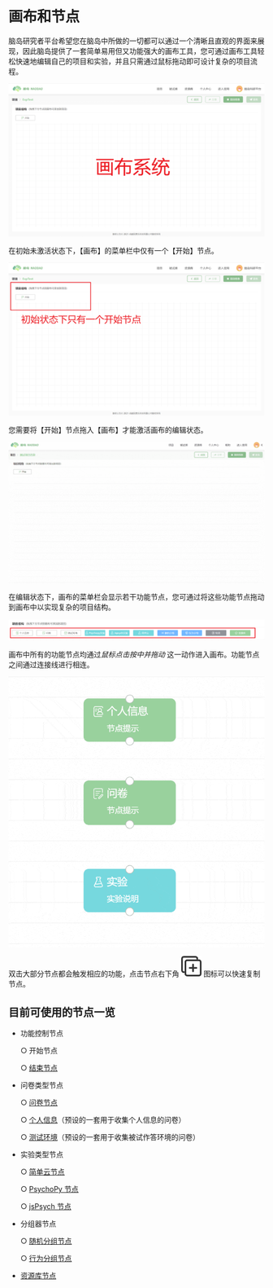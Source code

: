 # 画布和节点

脑岛研究者平台希望您在脑岛中所做的一切都可以通过一个清晰且直观的界面来展现，因此脑岛提供了一套简单易用但又功能强大的画布工具，您可通过画布工具轻松快速地编辑自己的项目和实验，并且只需通过鼠标拖动即可设计复杂的项目流程。

![](imgs/projects1-2/7.png)

在初始未激活状态下，【画布】的菜单栏中仅有一个【开始】节点。

![](imgs/projects1-2/7-0.png)

您需要将【开始】节点拖入【画布】才能激活画布的编辑状态。

![](imgs/projects1-2/8.gif)

在编辑状态下，画布的菜单栏会显示若干功能节点，您可通过将这些功能节点拖动到画布中以实现复杂的项目结构。

![](imgs/projects1-2/9.png)

画布中所有的功能节点均通过*鼠标点击按中并拖动* 这一动作进入画布。功能节点之间通过连接线进行相连。

![](imgs/projects1-2/15.gif)

双击大部分节点都会触发相应的功能，点击节点右下角 ![](imgs/projects1-2/image%2042.png) 图标可以快速复制节点。

## 目前可使用的节点一览 <!-- {docsify-ignore} -->

* 功能控制节点

    ○ 开始节点

    ○ [结束节点](project1-2-9.md)

* 问卷类型节点

    ○ [问卷节点](project1-2-1.md)

    ○ [个人信息](project1-2-2.md)（预设的一套用于收集个人信息的问卷）

    ○ [测试环境](project1-2-3.md)（预设的一套用于收集被试作答环境的问卷）

* 实验类型节点

    ○ [简单云节点](project1-2-4.md)

    ○ [PsychoPy 节点](project1-2-5.md)

    ○ [jsPsych 节点](project1-2-6.md)

* 分组器节点

    ○ [随机分组节点](project1-2-7.md)

    ○ [行为分组节点](project1-2-8.md)

* [资源库节点](project1-2-10.md)
